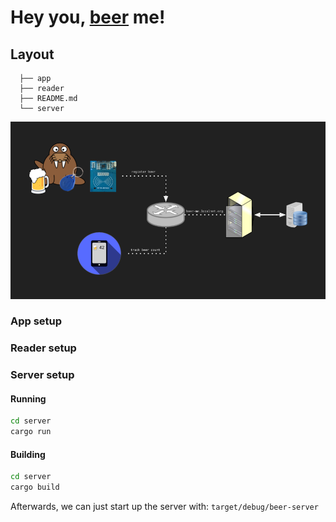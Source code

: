 # Hey you, [beer] me!

## Layout
```
  ├── app
  ├── reader
  ├── README.md
  └── server
```

<img src="img/BeerMEOverview.png" width="800"/>

### App setup

### Reader setup

### Server setup

#### Running
```bash
cd server
cargo run
```

#### Building
```bash
cd server
cargo build
```
Afterwards, we can just start up the server with: `target/debug/beer-server`

[beer]: https://youtu.be/wpSr-ZOLYGA
